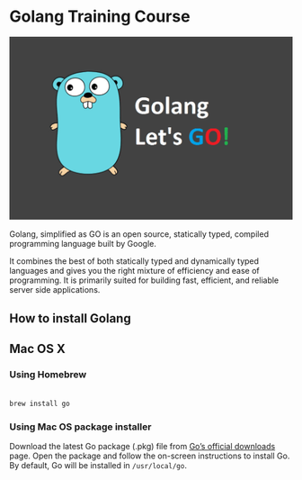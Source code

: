 # Golang Training Course

![Golang Lets GO](golang-lets-go.png)


Golang, simplified as GO is an open source, statically typed, compiled programming language built by Google.

It combines the best of both statically typed and dynamically typed languages and gives you the right mixture of efficiency and ease of programming. It is primarily suited for building fast, efficient, and reliable server side applications.

## How to install Golang


## Mac OS X

### Using Homebrew

``` bash

brew install go

```

### Using  Mac OS package installer

Download the latest Go package (.pkg) file from [Go’s official downloads](https://golang.org/dl/) page. Open the package and follow the on-screen instructions to install Go. By default, Go will be installed in `/usr/local/go`.


